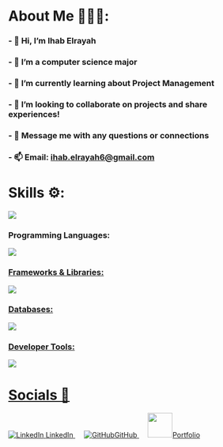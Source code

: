 # About Me 👨🏽‍💻:<br>             
### - 👋 Hi, I’m Ihab Elrayah                       
### - 👀 I’m a computer science major                        
### - 🌱 I’m currently learning about Project Management           
### - 👥 I’m looking to collaborate on projects and share experiences! 
### - 💬 Message me with any questions or connections    
### - 📫 Email: ihab.elrayah6@gmail.com <br>  
 
 

# Skills ⚙️: <br>  

<h5 align="left">
  <img src="https://github-readme-stats.vercel.app/api/top-langs/?username=ihab-elrayah&hide_progress=true" />
</h5>

### Programming Languages:  
 
  <a href="https://skillicons.dev">  
         <img src="https://skillicons.dev/icons?i=python,java,cpp,js,html,css" /><br>

 ### Frameworks & Libraries:  
 
  <a href="https://skillicons.dev">  
          <img src="https://skillicons.dev/icons?i=react,nextjs,nodejs,express,flask,spring,typescript" /><br>
          
### Databases:  

   <a href="https://skillicons.dev">  
          <img src="https://skillicons.dev/icons?i=firebase,postgres,mysql,mongodb" /><br>
          
### Developer Tools:  

  <a href="https://skillicons.dev">  
          <img src="https://skillicons.dev/icons?i=git,aws,gcp,linux" /><br>


# Socials 📲  <br>


<p align="left">
  <a href="http://www.linkedin.com/in/ihab-elrayah" target="_blank" rel="noreferrer">
    <img src="https://skillicons.dev/icons?i=linkedin" alt="LinkedIn"> <text>LinkedIn<text>
  </a> 
  <a href="https://github.com/ihab-elrayah" target="_blank" rel="noreferrer">
    <img src="https://skillicons.dev/icons?i=github" alt="GitHub"><text>GitHub<text>
  </a> 
  <a href="https://ihab-personal-portfolio.netlify.app/" target="_blank" rel="noreferrer">
    <img src="https://github.com/ihab-elrayah/ihab-elrayah/assets/127975319/fff7bd7c-ea2b-476e-aadc-0ac3f9d59878" width="50 alt="Portfolio"><text>Portfolio<text>
  </a>
</p>
     
